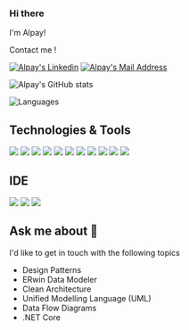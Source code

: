 
### Hi there 
I'm Alpay!

Contact me !

  <a href="https://www.linkedin.com/in/alpay-pasali/" target="_blank" rel="nofollow"><img alt="Alpay's Linkedin" src="https://img.shields.io/badge/LinkedIn-black?style=for-the-badge&logo=linkedin&logoColor=white" /></a>
 <a href="mailto:alpaypasali@gmail.com" target="_blank" rel="nofollow"><img alt="Alpay's Mail Address" src="https://img.shields.io/badge/Gmail-black?style=for-the-badge&logo=gmail&logoColor=white" /></a>
 
 
![Alpay's GitHub stats](https://github-readme-stats.vercel.app/api?username=alpaypasali&show_icons=true&theme=default)

![Languages](https://github-readme-stats.vercel.app/api/top-langs/?username=alpaypasali&layout=compact&theme=light)


## Technologies & Tools 
<img src="https://img.shields.io/badge/C%23-black?style=for-the-badge&logo=c-sharp&logoColor=red"></img>
<img src="https://img.shields.io/badge/.NET-black?style=for-the-badge&logo=.net&logoColor=white"></img>
<img src="https://img.shields.io/badge/.NETCore-black?style=for-the-badge&logo=.net&logoColor=red"></img>
<img src="https://img.shields.io/badge/Microsoft_SQL_Server-black?style=for-the-badge&logo=microsoft-sql-server&logoColor=white"></img>
<img src="https://img.shields.io/badge/Java-black?style=for-the-badge&logo=Java&logoColor=red"></img>
<img src="https://img.shields.io/badge/JavaScript-black?style=for-the-badge&logo=javascript&logoColor=white"></img>
<img src="https://img.shields.io/badge/Angular-black?style=for-the-badge&logo=angular&logoColor=red"></img>
<img src="https://img.shields.io/badge/Bootstrap-black?style=for-the-badge&logo=bootstrap&logoColor=white"></img>
<img src="https://img.shields.io/badge/HTML-black?style=for-the-badge&logo=html5&logoColor=red" />
<img src="https://img.shields.io/badge/Erwin-black?style=for-the-badge&logo=Java&logoColor=red"></img>
<img src="https://img.shields.io/badge/IBM Rational Rose XDE-black?style=for-the-badge&logo=Java&logoColor=red"></img>

## IDE
<img src="https://img.shields.io/badge/Visual_Studio_2022-black?style=for-the-badge&logo=visual%20studio&logoColor=white"></img>
<img src="https://img.shields.io/badge/Visual_Studio_Code-black?style=for-the-badge&logo=visual%20studio%20code&logoColor=white"></img>
<img src="https://img.shields.io/badge/Eclipse-black?style=for-the-badge&logo=eclipse&logoColor=white"></img>


## Ask me about 💬

I'd like to get in touch with the following topics

  - Design Patterns
  - ERwin Data Modeler
  - Clean Architecture
  - Unified Modelling Language (UML)
  - Data Flow Diagrams
  - .NET Core
